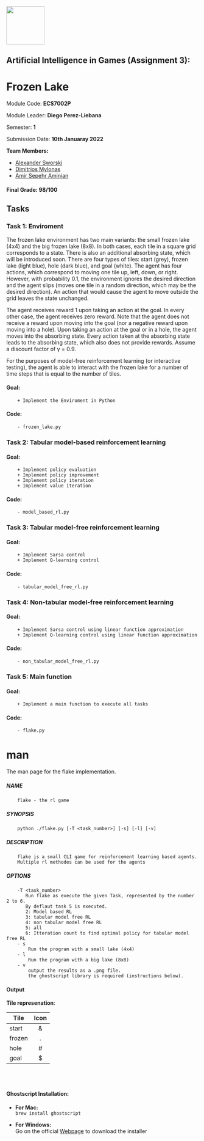 <img src="https://people.bath.ac.uk/mtc47/img/collaborators/QM_Logo.png" height=100>

## Artificial Intelligence in Games (Assignment 3): 
# Frozen Lake

Module Code: **ECS7002P** 

Module Leader: **Diego Perez-Liebana**

Semester: **1**

Submission Date: **10th Januaray 2022**

__Team Members:__
* [Alexander Sworski](mailto:a.sworski@se21.qmul.ac.uk)
* [Dimitrios Mylonas](mailto:d.mylonas@se21.qmul.ac.uk)
* [Amir Sepehr Aminian](mailto:a.aminian@se21.qmul.ac.uk)

#### Final Grade: 98/100

## Tasks

### Task 1: Enviroment
The frozen lake environment has two main variants: the small frozen lake (4x4) and the big frozen lake (8x8). In both cases, each tile in a square grid corresponds to a state. There is also an additional absorbing state, which will be introduced soon. There are four types of tiles: start (grey), frozen lake (light blue), hole (dark blue), and goal (white). The agent has four actions, which correspond to moving one tile up, left, down, or right. However, with probability 0.1, the environment ignores the desired direction and the agent slips (moves one tile in a random direction, which may be the desired direction). An action that would cause the agent to move outside the grid leaves the state unchanged.

The agent receives reward 1 upon taking an action at the goal. In every other case, the agent receives zero reward. Note that the agent does not receive a reward upon moving into the goal (nor a negative reward upon moving into a hole). Upon taking an action at the goal or in a hole, the agent moves into the absorbing state. Every action taken at the absorbing state leads to the absorbing state, which also does not provide rewards. Assume a discount factor of γ = 0.9.

For the purposes of model-free reinforcement learning (or interactive testing), the agent is able to interact with the frozen lake for a number of time steps that is equal to the number of tiles.
#### Goal:
        + Implement the Enviroment in Python  
#### Code:
        - frozen_lake.py
### Task 2: Tabular model-based reinforcement learning
#### Goal:
        + Implement policy evaluation
        + Implement policy improvement
        + Implement policy iteration
        + Implement value iteration
#### Code:
        - model_based_rl.py
### Task 3: Tabular model-free reinforcement learning
#### Goal:
        + Implement Sarsa control 
        + Implement Q-learning control
#### Code:
        - tabular_model_free_rl.py
### Task 4: Non-tabular model-free reinforcement learning
#### Goal:
        + Implement Sarsa control using linear function approximation
        + Implement Q-learning control using linear function approximation
#### Code:
        - non_tabular_model_free_rl.py
### Task 5: Main function
#### Goal:
        + Implement a main function to execute all tasks
#### Code:
        - flake.py


# man
The man page for the flake implementation.

##### **NAME**
        flake - the rl game

##### **SYNOPSIS**
        python ./flake.py [-T <task_number>] [-s] [-l] [-v]

##### **DESCRIPTION**
        flake is a small CLI game for reinforcement learning based agents.
        Multiple rl methodes can be used for the agents

##### **OPTIONS**
        -T <task_number>
           Run flake as execute the given Task, represented by the number 2 to 6.
           By deflaut task 5 is executed.
           2: Model based RL
           3: tabular model free RL
           4: non tabular model free RL
           5: all
           6: Itteration count to find optimal policy for tabular model free RL
        - s
            Run the program with a small lake (4x4)
        - l
            Run the program with a big lake (8x8)
        - v
            output the results as a .png file.
            the ghostscript library is required (instructions below).


#### **Output**
**Tile represenation**:

| Tile         | Icon |
|--------------|:-----:|
| start | & |
| frozen |  . |
| hole |  # |
| goal | $ |

<br>
<br>

#### **Ghostscript Installation:**

+ **For Mac:**\
`brew install ghostscript`

+ **For Windows:**\
Go on the official [Webpage](https://ghostscript.com/releases/) to download the installer

